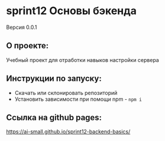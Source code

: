 # sprint12 Основы бэкенда

Версия 0.0.1

## О проекте:
Учебный проект для отработки навыков настройки сервера

## Инструкции по запуску:
- Скачать или склонировать репозиторий
- Установить зависимости при помощи npm - `npm i`


## Ссылка на github pages:
https://ai-small.github.io/sprint12-backend-basics/
